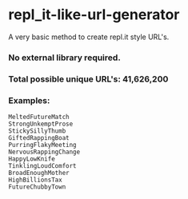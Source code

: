 # repl_it-like-url-generator
A very basic method to create repl.it style URL's.
### No external library required.
### Total possible unique URL's: 41,626,200 

### Examples:

```AngrySillyNeedle
MeltedFutureMatch
StrongUnkemptProse
StickySillyThumb
GiftedRappingBoat
PurringFlakyMeeting
NervousRappingChange
HappyLowKnife
TinklingLoudComfort
BroadEnoughMother
HighBillionsTax
FutureChubbyTown
```
